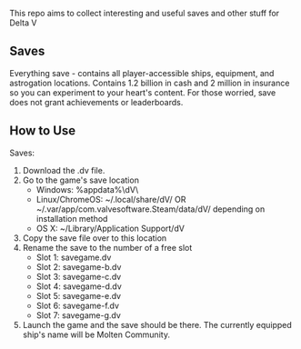 This repo aims to collect interesting and useful saves and other stuff for Delta V

## Saves
Everything save - contains all player-accessible ships, equipment, and astrogation locations. Contains 1.2 billion in cash and 2 million in insurance so you can experiment to your heart's content. For those worried, save does not grant achievements or leaderboards.

## How to Use
Saves:
1. Download the .dv file.
2. Go to the game's save location
   - Windows: %appdata%\dV\
   - Linux/ChromeOS: ~/.local/share/dV/ OR ~/.var/app/com.valvesoftware.Steam/data/dV/ depending on installation method
   - OS X: ~/Library/Application Support/dV
3. Copy the save file over to this location
4. Rename the save to the number of a free slot
   - Slot 1: savegame.dv
   - Slot 2: savegame-b.dv
   - Slot 3: savegame-c.dv
   - Slot 4: savegame-d.dv
   - Slot 5: savegame-e.dv
   - Slot 6: savegame-f.dv
   - Slot 7: savegame-g.dv
5. Launch the game and the save should be there. The currently equipped ship's name will be Molten Community.
